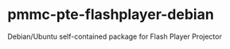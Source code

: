 pmmc-pte-flashplayer-debian
===========================

Debian/Ubuntu self-contained package for Flash Player Projector

